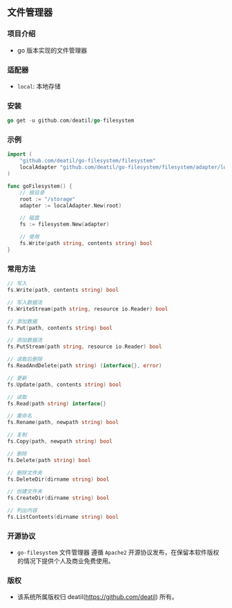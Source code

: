 ## 文件管理器


### 项目介绍

*  go 版本实现的文件管理器


### 适配器

*  `local`: 本地存储


### 安装

~~~go
go get -u github.com/deatil/go-filesystem
~~~


### 示例

~~~go
import (
    "github.com/deatil/go-filesystem/filesystem"
    localAdapter "github.com/deatil/go-filesystem/filesystem/adapter/local"
)

func goFilesystem() {
    // 根目录
    root := "/storage"
    adapter := localAdapter.New(root)

    // 磁盘
    fs := filesystem.New(adapter)

    // 使用
    fs.Write(path string, contents string) bool
}
~~~


### 常用方法

~~~go
// 写入
fs.Write(path, contents string) bool

// 写入数据流
fs.WriteStream(path string, resource io.Reader) bool

// 添加数据
fs.Put(path, contents string) bool

// 添加数据流
fs.PutStream(path string, resource io.Reader) bool

// 读取后删除
fs.ReadAndDelete(path string) (interface{}, error)

// 更新
fs.Update(path, contents string) bool

// 读取
fs.Read(path string) interface{}

// 重命名
fs.Rename(path, newpath string) bool

// 复制
fs.Copy(path, newpath string) bool

// 删除
fs.Delete(path string) bool

// 删除文件夹
fs.DeleteDir(dirname string) bool

// 创建文件夹
fs.CreateDir(dirname string) bool

// 列出内容
fs.ListContents(dirname string) bool
~~~


### 开源协议

*  `go-filesystem` 文件管理器 遵循 `Apache2` 开源协议发布，在保留本软件版权的情况下提供个人及商业免费使用。


### 版权

*  该系统所属版权归 deatil(https://github.com/deatil) 所有。
